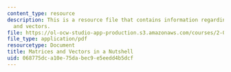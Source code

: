 ```yaml
---
content_type: resource
description: This is a resource file that contains information regarding matrices
  and vectors.
file: https://ol-ocw-studio-app-production.s3.amazonaws.com/courses/2-086-numerical-computation-for-mechanical-engineers-fall-2014/068775dca10e75dabec9e5eedd4b5dcf_MIT2_086F14_IVP_V1.3.pdf
file_type: application/pdf
resourcetype: Document
title: Matrices and Vectors in a Nutshell
uid: 068775dc-a10e-75da-bec9-e5eedd4b5dcf
---
```

